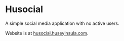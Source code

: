 # Husocial
A simple social media application with no active users.

Website is at [husocial.huseyinsula.com](www.husocial.huseyinsula.com).

